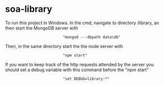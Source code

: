 # soa-library

To run this project in Windows.
In the cmd, navigate to directory /library, an then start the MongoDB server with 

                              "mongod ---dbpath data\db"

Then, in the same directory start the the node server with 

                              "npm start"
                              
If you want to keep track of the http requests attended by the server you should set a debug variable with this command before the "npm start"

                              "set DEBUG=library:*"
                              
